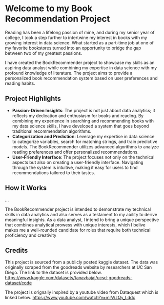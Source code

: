# Welcome to my Book Recommendation Project

Reading has been a lifelong passion of mine, and during my senior year of college, I took a step further to intertwine my interest in books with my growing interest in data science.
What started as a part-time job at one of my favorite bookstores turned into an opportunity to bridge the gap between two of my greatest passions.

I have created the BookRecommender project to showcase my skills as an aspiring data analyst while combining my expertise in data science with my profound knowledge of literature. 
The project aims to provide a personalized book recommendation system based on user preferences and reading habits.

## Project Highlights

- **Passion-Driven Insights**: The project is not just about data analytics; it reflects my dedication and enthusiasm for books and reading. By combining my experience in searching and recommending books with my data science skills, I have developed a system that goes beyond traditional recommendation algorithms.
- **Categorization and Prediction**: Leverage my expertise in data science to categorize variables, search for matching strings, and train predictive models. The BookRecommender utilizes advanced algorithms to analyze reading preferences and offer personalized recommendations.
- **User-Friendly Interface**: The project focuses not only on the technical aspects but also on creating a user-friendly interface. Navigating through the system is intuitive, making it easy for users to find recommendations tailored to their tastes.

## How it Works

...

The BookRecommender project is intended to demonstrate my technical skills in data analytics and also serves as a testament to my ability to derive meaningful insights. 
As a data analyst, I intend to bring a unique perspective that combines analytical prowess with unique interests, which I belive makes me a well-rounded candidate for roles that require both technical proficiency and creativity

## Credits

This project is sourced from a publicly posted kaggle dataset. The data was originally scraped from the goodreads website by researchers at UC San Diego. The link to the dataset is provided below.
https://www.kaggle.com/datasets/tanavbajaj/ucsd-goodreads-dataset/code

The project is orignally inspired by a youtube video from Dataquest which is linked below.
https://www.youtube.com/watch?v=mrWzQy_Lddc
